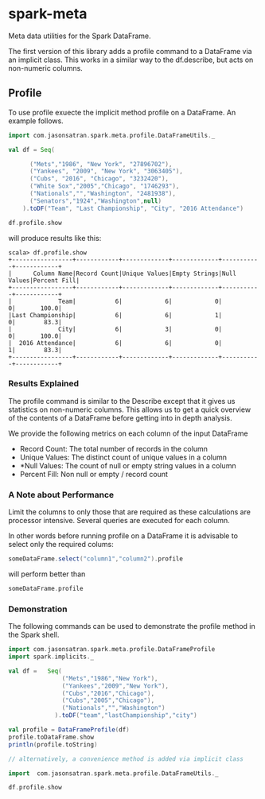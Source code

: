 # spark-meta

Meta data utilities for the Spark DataFrame.

The first version of this library adds a profile command to a DataFrame via an implicit class.   This works in a similar way to the df.describe, but acts on non-numeric columns.

## Profile

To use profile exuecte the implicit method profile on a DataFrame.  An example follows.

```scala
import com.jasonsatran.spark.meta.profile.DataFrameUtils._

val df = Seq(

      ("Mets","1986", "New York", "27896702"),
      ("Yankees", "2009", "New York", "3063405"),
      ("Cubs", "2016", "Chicago", "3232420"),
      ("White Sox","2005","Chicago", "1746293"),
      ("Nationals","","Washington", "2481938"),
      ("Senators","1924","Washington",null)
    ).toDF("Team", "Last Championship", "City", "2016 Attendance")

df.profile.show

```


will produce results like this:

```
scala> df.profile.show
+-----------------+------------+-------------+-------------+-----------+------------+
|      Column Name|Record Count|Unique Values|Empty Strings|Null Values|Percent Fill|
+-----------------+------------+-------------+-------------+-----------+------------+
|             Team|           6|            6|            0|          0|       100.0|
|Last Championship|           6|            6|            1|          0|        83.3|
|             City|           6|            3|            0|          0|       100.0|
|  2016 Attendance|           6|            6|            0|          1|        83.3|
+-----------------+------------+-------------+-------------+-----------+------------+
```

### Results Explained

The profile command is similar to the Describe except that it gives us statistics on non-numeric columns. This allows us to get a quick overview of the contents of a DataFrame before getting into in depth analysis.

We provide the following metrics on each column of the input DataFrame

- Record Count:  The total number of records in the column
- Unique Values:  The distinct count of unique values in a column
- *Null Values:  The count of null or empty string values in a column
- Percent Fill:  Non null or empty / record count


### A Note about Performance

Limit the columns to only those that are required as these calculations are processor intensive.  Several queries are executed for each column.

In other words before running profile on a DataFrame it is advisable to select only the required colums:

```scala
someDataFrame.select("column1","column2").profile
```

will perform better than

```scala
someDataFrame.profile
```

### Demonstration

The following commands can be used to demonstrate the profile method in the Spark shell.

```scala
import com.jasonsatran.spark.meta.profile.DataFrameProfile
import spark.implicits._

val df =   Seq(
               ("Mets","1986","New York"),
               ("Yankees","2009","New York"),
               ("Cubs","2016","Chicago"),
               ("Cubs","2005","Chicago"),
               ("Nationals","","Washington")
             ).toDF("team","lastChampionship","city")

val profile = DataFrameProfile(df)
profile.toDataFrame.show
println(profile.toString)

// alternatively, a convenience method is added via implicit class

import  com.jasonsatran.spark.meta.profile.DataFrameUtils._

df.profile.show
```